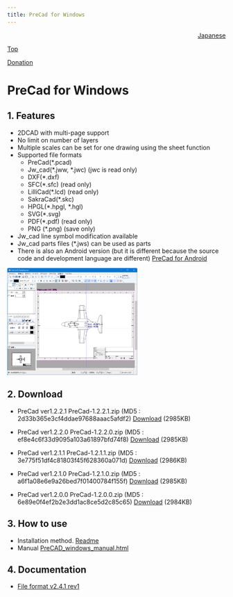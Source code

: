 ```yaml
---
title: PreCad for Windows
---
```


<div style="text-align: right"><a href=index.html>Japanese</a></div>

[Top](https://junkbulk.com)

[Donation](donate_en.html)

# PreCad for Windows

## 1. Features
- 2DCAD with multi-page support
- No limit on number of layers
- Multiple scales can be set for one drawing using the sheet function
- Supported file formats
   - PreCad(*.pcad)
   - Jw_cad(*.jww, *.jwc) (jwc is read only)
   - DXF(*.dxf)
   - SFC(*.sfc) (read only)
   - LilliCad(*.lcd) (read only)
   - SakraCad(*.skc)
   - HPGL(*.hpgl, *.hgl)
   - SVG(*.svg)
   - PDF(*.pdf) (read only)
   - PNG (*.png) (save only)
- Jw_cad line symbol modification available
- Jw_cad parts files (*.jws) can be used as parts
- There is also an Android version (but it is different because the source code and development language are different)
[PreCad for Android](https://play.google.com/store/apps/details?id=com.junkbulk.precad)

<a href="images/image001.png">
<img src="images/image001.png" href="images/image001.png" alt="sample image" width="300px">
</a>

## 2. Download

- PreCad ver1.2.2.1
PreCad-1.2.2.1.zip (MD5 : 2d33b365e3cf4ddae97688aaac5afdf2)
[Download](download/PreCad-1.2.2.1.zip)  (2985KB)

- PreCad ver1.2.2.0
PreCad-1.2.2.0.zip (MD5 : ef8e4c6f33d9095a103a61897bfd74f8)
[Download](download/PreCad-1.2.2.0.zip)  (2985KB)


- PreCad ver1.2.1.1
PreCad-1.2.1.1.zip (MD5 : 3e775f51df4c81803f45f628360a071d)
[Download](download/PreCad-1.2.1.1.zip)  (2986KB)

- PreCad ver1.2.1.0
PreCad-1.2.1.0.zip (MD5 : a6f1a08e6e9a26bed7f01400784f155f)
[Download](download/PreCad-1.2.1.0.zip)  (2985KB)

- PreCad ver1.2.0.0
PreCad-1.2.0.0.zip (MD5 : 6e89e0f4ef2b2e3dd1ac8ce5d2c85c65)
[Download](download/PreCad-1.2.0.0.zip)  (2984KB)

  
## 3. How to use
- Installation method.
[Readme](readme_en.html)
- Manual
[PreCAD_windows_manual.html](manual/en/PreCAD_windows_manual.html)


## 4. Documentation
- [File format v2.4.1 rev1](download/PreCadFormat_v2_4_1_rev1.html)